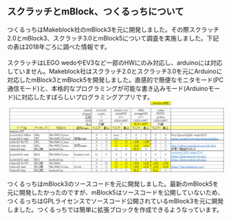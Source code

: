 ## スクラッチとmBlock、つくるっちについて
つくるっちはMakeblock社のmBlock3を元に開発しました。その際スクラッチ2.0とmBlock3、スクラッチ3.0とmBlock5について調査を実施しました。下記の表は2018年ごろに調べた情報です。<br /><br />
スクラッチはLEGO wedoやEV3など一部のHWにのみ対応し、arduinoには対応していません。Makeblock社はスクラッチ2.0とスクラッチ3.0を元にArduinoに対応したmBlock3とmBlock5を開発しました。直感的で簡便なモニタモード(PC通信モード)と、本格的なプログラミングが可能な書き込みモード(Arduinoモード)に対応したすばらしいプログラミングアプリです。<br />
![scratch](images/scratch_mBlock.png)

つくるっちはmBlock3のソースコードを元に開発しました。最新のmBlock5を元に開発したかったのですが、mBlock5はソースコードを公開していないため、つくるっちはGPLライセンスでソースコード公開されているmBlock3を元に開発しました。つくるっちでは簡単に拡張ブロックを作成できるようなっています。
